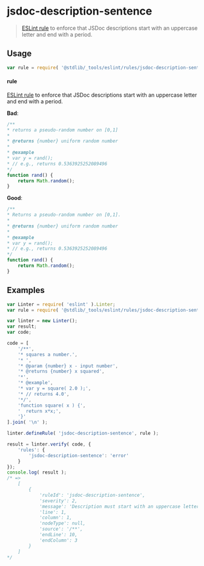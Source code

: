 # jsdoc-description-sentence

> [ESLint rule][eslint-rules] to enforce that JSDoc descriptions start with an uppercase letter and end with a period.

<section class="intro">

</section>

<!-- /.intro -->

<section class="usage">

## Usage

```javascript
var rule = require( '@stdlib/_tools/eslint/rules/jsdoc-description-sentence' );
```

#### rule

[ESLint rule][eslint-rules] to enforce that JSDoc descriptions start with an uppercase letter and end with a period.

**Bad**:

<!-- eslint-disable stdlib/jsdoc-description-sentence -->

```javascript
/**
* returns a pseudo-random number on [0,1]
*
* @returns {number} uniform random number
*
* @example
* var y = rand();
* // e.g., returns 0.5363925252089496
*/
function rand() {
    return Math.random();
}
```

**Good**:

```javascript
/**
* Returns a pseudo-random number on [0,1].
*
* @returns {number} uniform random number
*
* @example
* var y = rand();
* // e.g., returns 0.5363925252089496
*/
function rand() {
    return Math.random();
}
```

</section>

<!-- /.usage -->

<section class="examples">

## Examples

```javascript
var Linter = require( 'eslint' ).Linter;
var rule = require( '@stdlib/_tools/eslint/rules/jsdoc-description-sentence' );

var linter = new Linter();
var result;
var code;

code = [
    '/**',
    '* squares a number.',
    '* ',
    '* @param {number} x - input number',
    '* @returns {number} x squared',
    '*',
    '* @example',
    '* var y = square( 2.0 );',
    '* // returns 4.0',
    '*/',
    'function square( x ) {',
    '  return x*x;',
    '}'
].join( '\n' );

linter.defineRule( 'jsdoc-description-sentence', rule );

result = linter.verify( code, {
    'rules': {
        'jsdoc-description-sentence': 'error'
    }
});
console.log( result );
/* =>
    [
        {
            'ruleId': 'jsdoc-description-sentence',
            'severity': 2,
            'message': 'Description must start with an uppercase letter and end with a period',
            'line': 1,
            'column': 1,
            'nodeType': null,
            'source': '/**',
            'endLine': 10,
            'endColumn': 3
        }
    ]
*/
```

</section>

<!-- /.examples -->

<section class="links">

[eslint-rules]: https://eslint.org/docs/developer-guide/working-with-rules

</section>

<!-- /.links -->
